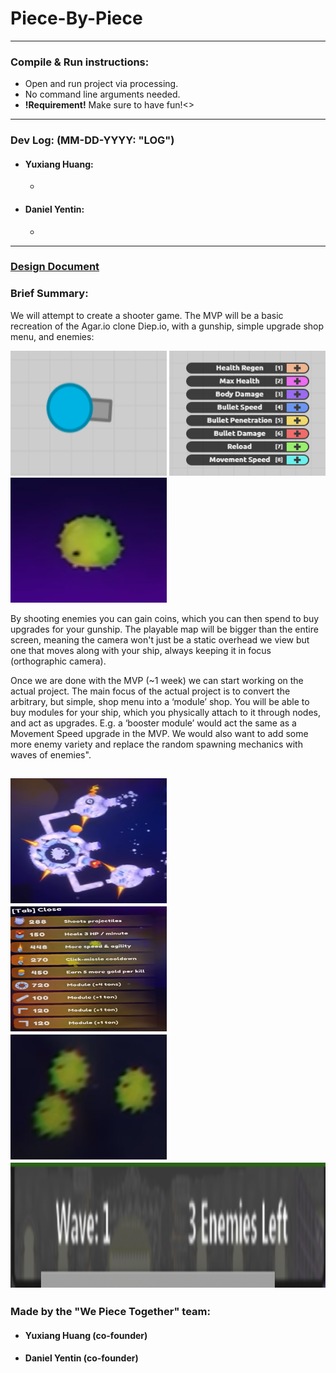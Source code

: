 # Piece-By-Piece
---
### Compile & Run instructions:
* Open and run project via processing.
* No command line arguments needed.
* **!Requirement!** Make sure to have fun!<>
---
### Dev Log: (MM-DD-YYYY: "LOG")
* #### Yuxiang Huang:
    *  
* #### Daniel Yentin:
    *  
---
### [Design Document](https://docs.google.com/document/d/1VgnokkQJ6dlN8ZGiPio2rf950HojZwHc50P1fpkQ91U/edit?usp=sharing)

### Brief Summary:
We will attempt to create a shooter game. The MVP will be a basic recreation of the Agar.io clone Diep.io, with a gunship, simple upgrade shop menu, and enemies:

<img src="./ref/GunShip1.png" width="250" height="200"> <img src="./ref/Shop1.png" width="250" height="200"> <img src="./ref/Enemy1.png" width="250" height="200">

By shooting enemies you can gain coins, which you can then spend to buy upgrades for your gunship. The playable map will be bigger than the entire screen, meaning the camera won't just be a static overhead we view but one that moves along with your ship, always keeping it in focus (orthographic camera).

Once we are done with the MVP (~1 week) we can start working on the actual project. The main focus of the actual project is to convert the arbitrary, but simple, shop menu into a ‘module’ shop. You will be able to buy modules for your ship, which you physically attach to it through nodes, and act as upgrades. E.g. a ‘booster module’ would act the same as a Movement Speed upgrade in the MVP. We would also want to add some more enemy variety and replace the random spawning mechanics with waves of enemies".

<img src="./ref/GunShip2.png" width="250" height="200"> <img src="./ref/Shop2.png" width="250" height="200"> <img src="./ref/Enemy2.png" width="250" height="200"> <img src="./ref/WavesOfEnemy.png" width="750" height="200">
---
### Made by the "We Piece Together" team:
* #### Yuxiang Huang (co-founder)
* #### Daniel Yentin (co-founder)
